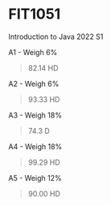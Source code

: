# FIT1051
Introduction to Java 2022 S1

A1 - Weigh 6%
> 82.14 HD

A2 - Weigh 6%
> 93.33 HD

A3 - Weigh 18%
> 74.3 D

A4 - Weigh 18%
> 99.29 HD

A5 - Weigh 12%
> 90.00 HD
